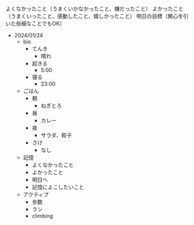 よくなかったこと（うまくいかなかったこと、嫌だったこと）
よかったこと（うまくいったこと、感動したこと、嬉しかったこと）
明日の目標（関心を引いた些細なことでもOK）

- 2024/01/24
  - bio 
    - てんき
      - 晴れ
    - 起きる
      - 5:00
    - 寝る
      - 23:00
  - ごはん
    - 朝
      - ねぎとろ
    - 昼
      - カレー
    - 夜
      - サラダ、餃子
    - さけ
      - なし
  - 記憶 
    - よくなかったこと
    - よかったこと
    - 明日へ
    - 記憶によこしたいこと
  - アクティブ
    - 歩数
    - ラン
    - climbing

